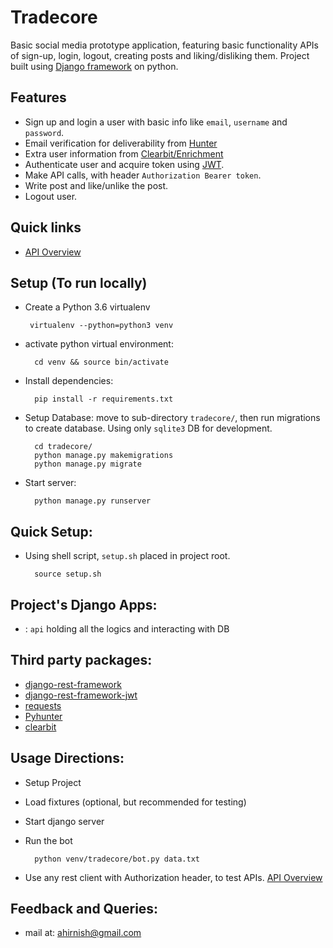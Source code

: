 # Tradecore

Basic social media prototype application, featuring basic functionality APIs of sign-up, login, logout, creating posts and liking/disliking them. Project built using [Django framework](https://github.com/django/django) on python.

## Features
- Sign up and login a user with basic info like `email`, `username` and `password`.
- Email verification for deliverability from [Hunter](https://hunter.io/)
- Extra user information from [Clearbit/Enrichment](https://clearbit.com/enrichment)
- Authenticate user and acquire token using [JWT](https://jwt.io/).
- Make API calls, with header `Authorization Bearer token`.
- Write post and like/unlike the post.
- Logout user.

## Quick links
- [API Overview](api-overview.md)

## Setup (To run locally)
 - Create a Python 3.6 virtualenv
        
        virtualenv --python=python3 venv


- activate python virtual environment:
  
        cd venv && source bin/activate


- Install dependencies:
        
        pip install -r requirements.txt


- Setup Database:
    move to sub-directory `tradecore/`, then run migrations to create database. Using only `sqlite3` DB for development.
    
        cd tradecore/
        python manage.py makemigrations
        python manage.py migrate


- Start server:

        python manage.py runserver


## Quick Setup:
- Using shell script, `setup.sh` placed in project root.

        source setup.sh


## Project's Django Apps:
- : `api` holding all the logics and interacting with DB


## Third party packages:
- [django-rest-framework](https://github.com/encode/django-rest-framework)
- [django-rest-framework-jwt](https://github.com/GetBlimp/django-rest-framework-jwt)
- [requests](https://github.com/requests/requests)
- [Pyhunter](https://github.com/VonStruddle/PyHunter)
- [clearbit](https://github.com/clearbit/clearbit-python)

## Usage Directions:
- Setup Project
- Load fixtures (optional, but recommended for testing)
- Start django server
- Run the bot

        python venv/tradecore/bot.py data.txt

- Use any rest client with Authorization header, to test APIs. [API Overview](api-overview.md)


## Feedback and Queries:
- mail at: [ahirnish@gmail.com](mailto:ahirnish@gmail.com)
